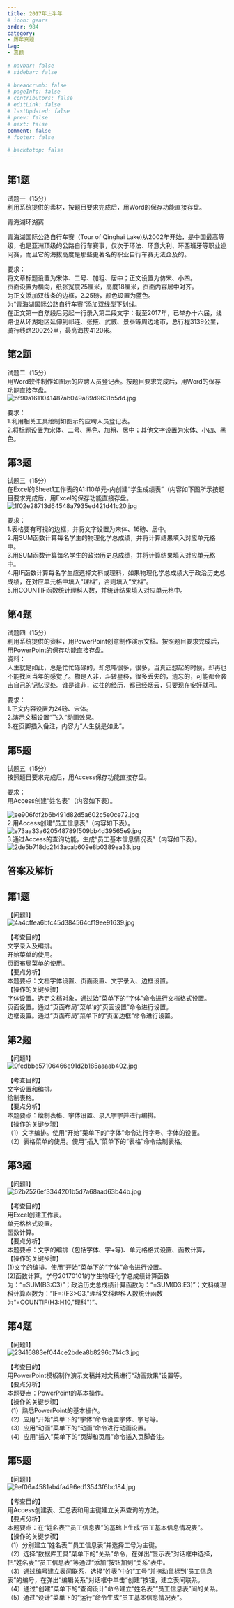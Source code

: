 ```yaml
---  
title: 2017年上半年  
# icon: gears  
order: 984  
category:  
- 历年真题  
tag:  
- 真题  
  
# navbar: false  
# sidebar: false  
  
# breadcrumb: false  
# pageInfo: false  
# contributors: false  
# editLink: false  
# lastUpdated: false  
# prev: false  
# next: false  
comment: false  
# footer: false  
  
# backtotop: false  
---  
```

## 第1题 ##

试题一（15分）  
利用系统提供的素材，按题目要求完成后，用Word的保存功能直接存盘。  


青海湖环湖赛

青海湖国际公路自行车赛（Tour of Qinghai Lake)从2002年开始，是中国最高等级，也是亚洲顶级的公路自行车赛事，仅次于环法、环意大利、环西班牙等职业巡冋赛，而且它的海拔高度是那些更著名的职业自行车赛无法企及的。  
  
要求：  
将文章标题设置为宋体、二号、加粗、居中；正文设置为仿宋、小四。  
页面设置为横向，纸张宽度25厘米，高度18厘米，页面内容居中对齐。  
为正文添加双线条的边框，2.25磅，颜色设置为蓝色。  
为“青海湖国际公路自行车赛”添加双线型下划线。  
在正文第一自然段后另起一行录入第二段文字：截至2017年，已举办十六届，线路也从环湖地区延伸到祁连、张掖、武威、景泰等周边地市，总行程3139公里，骑行线路2002公里，最高海拔4120米。  


## 第2题 ##

试题二（15分）  
用Word软件制作如图示的应聘人员登记表。按题目要求完成后，用Word的保存功能直接存盘。  
![bf90a1611041487ab049a89d9631b5dd.jpg][]  
  
要求：  
1.利用相关工具绘制如图示的应聘人员登记表。  
2.将标题设置为宋体、二号、黑色、加粗、居中；其他文字设置为宋体、小四、黑色。  


## 第3题 ##

试题三（15分）  
在Excel的Sheet1工作表的A1:I10单元-内创建“学生成绩表”（内容如下图所示按题目要求完成后，用Excel的保存功能直接存盘。  
![1f02e28713d64548a7935ed421d41c20.jpg][]  
  
要求：  
1.表格要有可视的边框，并将文字设置为宋体、16磅、居中。  
2.用SUM函数计算每名学生的物理化学总成绩，并将计算结果填入对应单元格中。  
3.用SUM函数计算每名学生的政治历史总成绩，并将计算结果填入对应单元格中。  
4.用IF函数计算每名学生应选择文科或理科，如果物理化学总成绩大于政治历史总成绩，在对应单元格中填入“理科”，否则填入“文科”。  
5.用COUNTIF函数统计理科人数，并统计结果填入对应单元格中。  


## 第4题 ##

试题四（15分）  
利用系统提供的资料，用PowerPoint创意制作演示文稿。按照题目要求完成后，用PowerPoint的保存功能直接存盘。  
资料：  
人生就是如此，总是忙忙碌碌的，却忽略很多，很多，当真正想起的时候，却再也不能找回当年的感觉了。物是人非，斗转星移，很多丢失的，遗忘的，可能都会袭击自己的记忆深处。谁是谁非，过往的经历，都已经烟云，只要现在安好就可。  
  
要求：  
1.正文内容设置为24磅、宋体。  
2.演示文稿设置“飞入”动画效果。  
3.在页脚插入备注，内容为“人生就是如此”。  


## 第5题 ##

试题五（15分）  
按照题目要求完成后，用Access保存功能直接存盘。  
  
要求：  
用Access创建“姓名表”（内容如下表）。  
  
![ee906fdf2b6b491d82d5a602c5e0ce72.jpg][]  
2.用Access创建“员工信息表”（内容如下表）。  
![e73aa33a620548789f509bb4d39565e9.jpg][]  
3.通过Access的查询功能，生成“员工基本信息情况表”（内容如下表）。  
![2de5b718dc2143acab609e8b0389ea33.jpg][]  
  


## 答案及解析 ##

  



[bf90a1611041487ab049a89d9631b5dd.jpg]: https://www.xkxxkx.cn/file/exam/software/信息处理技术员/案例/第2题/bf90a1611041487ab049a89d9631b5dd.jpg
[1f02e28713d64548a7935ed421d41c20.jpg]: https://www.xkxxkx.cn/file/exam/software/信息处理技术员/案例/第3题/1f02e28713d64548a7935ed421d41c20.jpg
[ee906fdf2b6b491d82d5a602c5e0ce72.jpg]: https://www.xkxxkx.cn/file/exam/software/信息处理技术员/案例/第5题/ee906fdf2b6b491d82d5a602c5e0ce72.jpg
[e73aa33a620548789f509bb4d39565e9.jpg]: https://www.xkxxkx.cn/file/exam/software/信息处理技术员/案例/第5题/e73aa33a620548789f509bb4d39565e9.jpg
[2de5b718dc2143acab609e8b0389ea33.jpg]: https://www.xkxxkx.cn/file/exam/software/信息处理技术员/案例/第5题/2de5b718dc2143acab609e8b0389ea33.jpg
## 第1题 ##

【问题1】  
![4a4cffea6bfc45d384564cf19ee91639.jpg][]  
  
【考查目的】  
文字录入及编排。  
开始菜单的使用。  
页面布局菜单的使用。  
【要点分析】  
本题要点：文档字体设置、页面设置、文字录入、边框设置。  
【操作的关键步骤】  
字体设置。选定文档对象，通过始”菜单下的“字体”命令进行文档格式设置。  
页面设置。通过“页面布局”菜单’的“页面设置”命令进行设置。  
边框设置。通过“页面布局”菜单下的“页面边框”命令进行设置。  
  


## 第2题 ##

【问题1】  
![0fedbbe57106466e91d2b185aaaab402.jpg][]  
  
【考查目的】  
文字设置和编排。  
绘制表格。  
【要点分析】  
本题要点：绘制表格、字体设置、录入字字并进行编排。  
【操作的关键步骤】  
（1）文字编排。使用“开始”菜单下的“字体”命令进行字号、字体的设置。  
（2）表格菜单的使用。使用“插入”菜单下的“表格”命令绘制表格。  
  


## 第3题 ##

【问题1】  
![62b2526ef3344201b5d7a68aad63b44b.jpg][]  
  
【考查目的】  
用Excel创建工作表。  
单元格格式设置。  
函数计算。  
【要点分析】  
本题要点：文字的编排（包括字体、字+等)、单元格格式设置、函数计算，  
【操作的关键步骤】  
(1)文字的编排。使用“开始”菜单下的“字体”命令进行设置。  
(2)函数计算。学号20170101的学生物理化学总成绩计算函数为：“=SUM(B3:C3)”；政治历史总成绩计算函数为：“=SUM(D3:E3)”；文科或理科计算函数为：“IF=:(F3&gt;G3,"理科文科理科人数统计函数为“=COUNTIF(H3:H10,"理科")”。  
  


## 第4题 ##

【问题1】  
![23416883ef044ce2bdea8b8296c714c3.jpg][]  
  
【考查目的】  
用PowerPoint模板制作演示文稿并对文稿进行“动画效果”设置等。  
【要点分析】  
本题要点：PowerPoint的基本操作。  
【操作的关键步骤】  
（1）熟悉PowerPoint的基本操作。  
（2）应用“开始”菜单下的“字体”命令设置字体、字号等。  
（3）应用“动画”菜单下的“动画”命令进行动画设置。  
（4）应用“插入”菜单下的“页脚和页眉”命令插入页脚备注。  
  


## 第5题 ##

【问题1】  
![9ef06a4581ab4fa496ed13543f6bc184.jpg][]  
  
【考查目的】  
用Access创建表、汇总表和用主键建立关系查询的方法。  
【要点分析】  
本题要点：在“姓名表”“员工信息表”的基础上生成“员工基本信息情况表”。  
【操作的关键步骤】  
（1）分别建立“姓名表”“员工信息表”并选择工号为主键。  
（2）选择“数据库工具”菜单下的“关系”命令，在弹出“显示表”对话框中选择，把“姓名表”“员工信息表”等通过“添加”按钮加到“关系”表中。  
（3）通过编号建立表间联系，选择“姓表”中的“工号”并拖动鼠标到‘员工信息表”的编号，在弹出“编辑关系”对话框中单击“创建”按钮，建立表间联系。  
（4）通过“创建”菜单下的“查询设计”命令建立“姓名表”“员工信息表”间的关系。  
（5）通过“设计”菜单下的“运行”命令生成“员工基本信息情况表”。  
  



[4a4cffea6bfc45d384564cf19ee91639.jpg]: https://www.xkxxkx.cn/file/exam/software/信息处理技术员/案例/第1题/4a4cffea6bfc45d384564cf19ee91639.jpg
[0fedbbe57106466e91d2b185aaaab402.jpg]: https://www.xkxxkx.cn/file/exam/software/信息处理技术员/案例/第2题/0fedbbe57106466e91d2b185aaaab402.jpg
[62b2526ef3344201b5d7a68aad63b44b.jpg]: https://www.xkxxkx.cn/file/exam/software/信息处理技术员/案例/第3题/62b2526ef3344201b5d7a68aad63b44b.jpg
[23416883ef044ce2bdea8b8296c714c3.jpg]: https://www.xkxxkx.cn/file/exam/software/信息处理技术员/案例/第4题/23416883ef044ce2bdea8b8296c714c3.jpg
[9ef06a4581ab4fa496ed13543f6bc184.jpg]: https://www.xkxxkx.cn/file/exam/software/信息处理技术员/案例/第5题/9ef06a4581ab4fa496ed13543f6bc184.jpg
